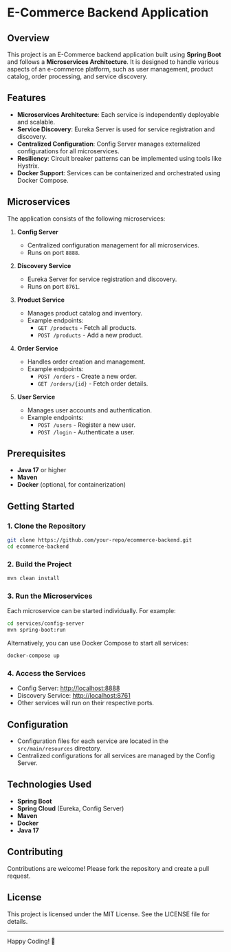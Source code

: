 # E-Commerce Backend Application

## Overview
This project is an E-Commerce backend application built using **Spring Boot** and follows a **Microservices Architecture**. It is designed to handle various aspects of an e-commerce platform, such as user management, product catalog, order processing, and service discovery.

## Features
- **Microservices Architecture**: Each service is independently deployable and scalable.
- **Service Discovery**: Eureka Server is used for service registration and discovery.
- **Centralized Configuration**: Config Server manages externalized configurations for all microservices.
- **Resiliency**: Circuit breaker patterns can be implemented using tools like Hystrix.
- **Docker Support**: Services can be containerized and orchestrated using Docker Compose.

## Microservices
The application consists of the following microservices:

1. **Config Server**
   - Centralized configuration management for all microservices.
   - Runs on port `8888`.

2. **Discovery Service**
   - Eureka Server for service registration and discovery.
   - Runs on port `8761`.

3. **Product Service**
   - Manages product catalog and inventory.
   - Example endpoints:
     - `GET /products` - Fetch all products.
     - `POST /products` - Add a new product.

4. **Order Service**
   - Handles order creation and management.
   - Example endpoints:
     - `POST /orders` - Create a new order.
     - `GET /orders/{id}` - Fetch order details.

5. **User Service**
   - Manages user accounts and authentication.
   - Example endpoints:
     - `POST /users` - Register a new user.
     - `POST /login` - Authenticate a user.

## Prerequisites
- **Java 17** or higher
- **Maven**
- **Docker** (optional, for containerization)

## Getting Started

### 1. Clone the Repository
```bash
git clone https://github.com/your-repo/ecommerce-backend.git
cd ecommerce-backend
```

### 2. Build the Project
```bash
mvn clean install
```

### 3. Run the Microservices
Each microservice can be started individually. For example:
```bash
cd services/config-server
mvn spring-boot:run
```

Alternatively, you can use Docker Compose to start all services:
```bash
docker-compose up
```

### 4. Access the Services
- Config Server: [http://localhost:8888](http://localhost:8888)
- Discovery Service: [http://localhost:8761](http://localhost:8761)
- Other services will run on their respective ports.

## Configuration
- Configuration files for each service are located in the `src/main/resources` directory.
- Centralized configurations for all services are managed by the Config Server.

## Technologies Used
- **Spring Boot**
- **Spring Cloud** (Eureka, Config Server)
- **Maven**
- **Docker**
- **Java 17**

## Contributing
Contributions are welcome! Please fork the repository and create a pull request.

## License
This project is licensed under the MIT License. See the LICENSE file for details.

---

Happy Coding! 🚀
